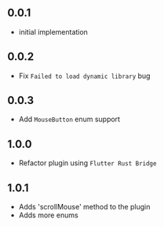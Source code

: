 ## 0.0.1

* initial implementation

## 0.0.2

* Fix `Failed to load dynamic library` bug

## 0.0.3

* Add `MouseButton` enum support

## 1.0.0

* Refactor plugin using `Flutter Rust Bridge`

## 1.0.1

* Adds 'scrollMouse' method to the plugin
* Adds more enums